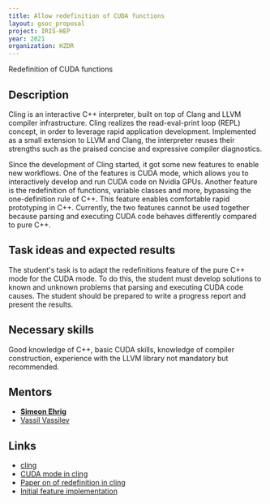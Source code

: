 ```yaml
---
title: Allow redefinition of CUDA functions
layout: gsoc_proposal
project: IRIS-HEP
year: 2021
organization: HZDR
---
```


Redefinition of CUDA functions

## Description

Cling is an interactive C++ interpreter, built on top of Clang and LLVM compiler
infrastructure. Cling realizes the read-eval-print loop (REPL) concept, in order
to leverage rapid application development. Implemented as a small extension to
LLVM and Clang, the interpreter reuses their strengths such as the praised
concise and expressive compiler diagnostics.

Since the development of Cling started, it got some new features to enable new
workflows. One of the features is CUDA mode, which allows you to interactively
develop and run CUDA code on Nvidia GPUs. Another feature is the redefinition of
functions, variable classes and more, bypassing the one-definition rule of C++.
This feature enables comfortable rapid prototyping in C++. Currently, the two
features cannot be used together because parsing and executing CUDA code behaves
differently compared to pure C++.

## Task ideas and expected results

The student's task is to adapt the redefinitions feature of the pure C++ mode
for the CUDA mode. To do this, the student must develop solutions to known and
unknown problems that parsing and executing CUDA code causes. The student should
be prepared to write a progress report and present the results.

## Necessary skills

Good knowledge of C++, basic CUDA skills, knowledge of compiler construction,
experience with the LLVM library not mandatory but recommended.


## Mentors
* **[Simeon Ehrig](mailto:s.ehrig@hzdr.de)**
* [Vassil Vassilev](mailto:vvasilev@cern.ch)

## Links
* [cling](https://github.com/root-project/cling)
* [CUDA mode in cling](https://zenodo.org/record/4021877#.YDFNMuoo-Xw)
* [Paper on of redefinition in cling](https://www.researchgate.net/publication/339463915_Relaxing_the_one_definition_rule_in_interpreted_C)
* [Initial feature implementation](https://github.com/root-project/root/pull/4214)
